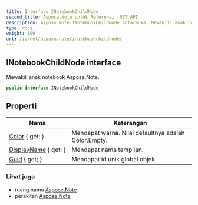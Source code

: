 ```yaml
---
title: Interface INotebookChildNode
second_title: Aspose.Note untuk Referensi .NET API
description: Aspose.Note.INotebookChildNode antarmuka. Mewakili anak notebook Aspose.Note.
type: docs
weight: 190
url: /id/net/aspose.note/inotebookchildnode/
---
```

## INotebookChildNode interface

Mewakili anak notebook Aspose.Note.

```csharp
public interface INotebookChildNode
```

## Properti

| Nama | Keterangan |
| --- | --- |
| [Color](../../aspose.note/inotebookchildnode/color/) { get; } | Mendapat warna. Nilai defaultnya adalah Color.Empty. |
| [DisplayName](../../aspose.note/inotebookchildnode/displayname/) { get; } | Mendapat nama tampilan. |
| [Guid](../../aspose.note/inotebookchildnode/guid/) { get; } | Mendapat id unik global objek. |

### Lihat juga

* ruang nama [Aspose.Note](../../aspose.note/)
* perakitan [Aspose.Note](../../)


